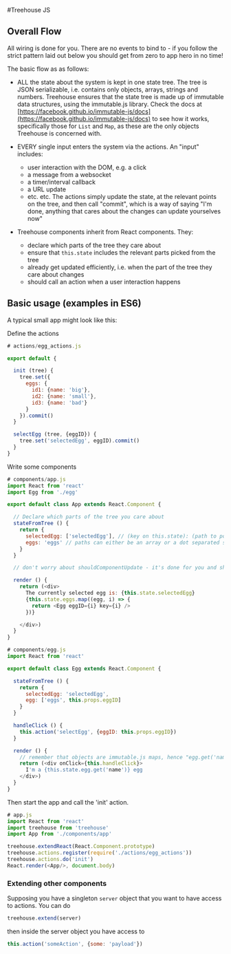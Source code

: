 #Treehouse JS

## Overall Flow

All wiring is done for you. There are no events to bind to - if you follow the strict pattern laid out below you should get from zero to app hero in no time!

The basic flow as as follows:

  - ALL the state about the system is kept in one state tree.
    The tree is JSON serializable, i.e. contains only objects, arrays, strings and numbers.
    Treehouse ensures that the state tree is made up of immutable data structures, using the immutable.js library.
    Check the docs at [https://facebook.github.io/immutable-js/docs](https://facebook.github.io/immutable-js/docs) to see how it works, specifically those for `List` and `Map`, as these are the only objects Treehouse is concerned with.

  - EVERY single input enters the system via the actions. An "input" includes:
    - user interaction with the DOM, e.g. a click
    - a message from a websocket
    - a timer/interval callback
    - a URL update
    - etc. etc.
    The actions simply update the state, at the relevant points on the tree, and then call "commit", which is a way of saying "I'm done, anything that cares about the changes can update yourselves now"

  - Treehouse components inherit from React components. They:
    - declare which parts of the tree they care about
    - ensure that `this.state` includes the relevant parts picked from the tree
    - already get updated efficiently, i.e. when the part of the tree they care about changes
    - should call an action when a user interaction happens

## Basic usage (examples in ES6)

A typical small app might look like this:

Define the actions
```javascript
# actions/egg_actions.js

export default {

  init (tree) {
    tree.set({
      eggs: {
        id1: {name: 'big'},
        id2: {name: 'small'},
        id3: {name: 'bad'}
      }
    }).commit()
  }

  selectEgg (tree, {eggID}) {
    tree.set('selectedEgg', eggID).commit()
  }
}
```

Write some components
```javascript
# components/app.js
import React from 'react'
import Egg from './egg'

export default class App extends React.Component {

  // Declare which parts of the tree you care about
  stateFromTree () {
    return {
      selectedEgg: ['selectedEgg'], // (key on this.state): (path to point on tree)
      eggs: 'eggs' // paths can either be an array or a dot separated string like 'path.to.thing'
    }
  }

  // don't worry about shouldComponentUpdate - it's done for you and should be super-efficient

  render () {
    return (<div>
      The currently selected egg is: {this.state.selectedEgg}
      {this.state.eggs.map((egg, i) => {
        return <Egg eggID={i} key={i} />
      })}

    </div>)
  }
}
```

```javascript
# components/egg.js
import React from 'react'

export default class Egg extends React.Component {

  stateFromTree () {
    return {
      selectedEgg: 'selectedEgg',
      egg: ['eggs', this.props.eggID]
    }
  }

  handleClick () {
    this.action('selectEgg', {eggID: this.props.eggID})
  }

  render () {
    // remember that objects are immutable.js maps, hence "egg.get('name')"
    return (<div onClick={this.handleClick}>
      I'm a {this.state.egg.get('name')} egg
    </div>)
  }
}
```

Then start the app and call the 'init' action.

```javascript
# app.js
import React from 'react'
import treehouse from 'treehouse'
import App from './components/app'

treehouse.extendReact(React.Component.prototype)
treehouse.actions.register(require('./actions/egg_actions'))
treehouse.actions.do('init')
React.render(<App/>, document.body)
```

### Extending other components
Supposing you have a singleton `server` object that you want to have access to actions. You can do

```javascript
treehouse.extend(server)
```

then inside the server object you have access to
```javascript
this.action('someAction', {some: 'payload'})
```
